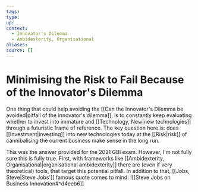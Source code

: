 ```yaml
---
tags:
type:
up:
context:
  - Innovator's Dilemma
  - Ambidexterity, Organisational
aliases:
source: []
---
```


# Minimising the Risk to Fail Because of the Innovator's Dilemma

One thing that could help avoiding the [[Can the Innovator's Dilemma be avoided|pitfall of the innovator's dilemma]], is to constantly keep evaluating whether to invest into immature and [[Technology, New|new technologies]] through a futuristic frame of reference. The key question here is: does [[Investment|investing]] into new technologies today at the [[Risk|risk]] of cannibalising the current business make sense in the long run.

This was the answer provided for the 2021 GBI exam. However, I'm not fully sure this is fully true. First, with frameworks like [[Ambidexterity, Organisational|organisational ambidexterity]] there are (even if very theoretical) tools, that target this potential pitfall. In addition to that, [[Jobs, Steve|Steve Jobs']] famous quote comes to mind:
![[Steve Jobs on Business Innovation#^d4eeb6]]